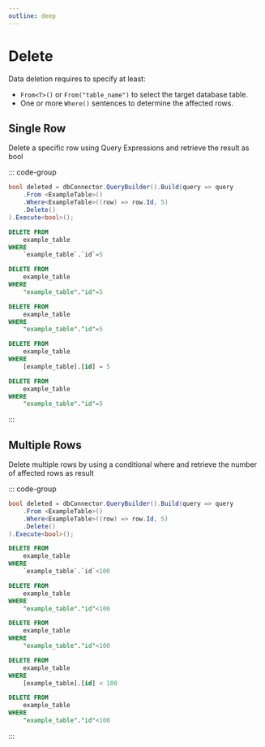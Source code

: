 ```yaml
---
outline: deep
---
```


# Delete

Data deletion requires to specify at least:
* `From<T>()` or `From("table_name")` to select the target database table.
* One or more `Where()` sentences to determine the affected rows.


## Single Row

Delete a specific row using Query Expressions and retrieve the result as bool

::: code-group
```csharp [C#]
bool deleted = dbConnector.QueryBuilder().Build(query => query
    .From <ExampleTable>()
    .Where<ExampleTable>((row) => row.Id, 5)
    .Delete()
).Execute<bool>();
```

```sql [MySQL]
DELETE FROM
    example_table
WHERE
    `example_table`.`id`=5
```

```sql [SQLite]
DELETE FROM
    example_table
WHERE
    "example_table"."id"=5
```

```sql [PostgreSQL]
DELETE FROM
    example_table
WHERE
    "example_table"."id"=5
```

```sql [MSSQL]
DELETE FROM
	example_table
WHERE
	[example_table].[id] = 5
```

```sql [DuckDB]
DELETE FROM
    example_table
WHERE
    "example_table"."id"=5
```
:::

## Multiple Rows

Delete multiple rows by using a conditional where and retrieve the number of affected rows as result

::: code-group
```csharp [C#]
bool deleted = dbConnector.QueryBuilder().Build(query => query
    .From <ExampleTable>()
    .Where<ExampleTable>((row) => row.Id, 5)
    .Delete()
).Execute<bool>();
```

```sql [MySQL]
DELETE FROM
    example_table
WHERE
    `example_table`.`id`<100
```

```sql [SQLite]
DELETE FROM
    example_table
WHERE
    "example_table"."id"<100
```

```sql [PostgreSQL]
DELETE FROM 
    example_table
WHERE
    "example_table"."id"<100
```

```sql [MSSQL]
DELETE FROM
	example_table
WHERE
	[example_table].[id] < 100
```

```sql [DuckDB]
DELETE FROM 
    example_table
WHERE
    "example_table"."id"<100
```
:::

